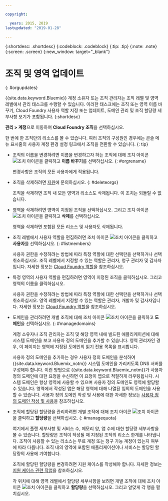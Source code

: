```yaml
---

copyright:

  years: 2015, 2019
lastupdated: "2019-01-28"

---
```


{:shortdesc: .shortdesc}
{:codeblock: .codeblock}
{:tip: .tip}
{:note: .note}
{:screen: .screen}
{:new_window: target="_blank"}


# 조직 및 영역 업데이트
{: #orgupdates}

{{site.data.keyword.Bluemix}} 계정 소유자 또는 조직 관리자는 조직 레벨 및 영역 레벨에서 관리 태스크를 수행할 수 있습니다. 이러한 태스크에는 조직 또는 영역 이름 바꾸기, Cloud Foundry 사용자 역할 지정 또는 업데이트, 도메인 관리 및 조직 할당량 세부사항 보기가 포함됩니다.
{:shortdesc}

**관리 > 계정**으로 이동하여 **Cloud Foundry 조직**을 선택하십시오.

한 번에 한 조직만의 리소스를 볼 수 있습니다. 여러 조직의 구성원인 경우에는 콘솔 메뉴 표시줄의 사용자 계정 환경 설정 링크에서 조직을 전환할 수 있습니다.
{: tip}

  * 조직의 이름을 변경하려면 이름을 변경하고자 하는 조직에 대해 조치 아이콘 ![조치 아이콘](../icons/action-menu-icon.svg)을 클릭하고 **이름 바꾸기**를 선택하십시오.
    {: #orgrename}

    변경사항은 조직의 모든 사용자에게 적용됩니다.

  * 조직을 삭제하려면 [지원](/docs/get-support?topic=get-support-getting-customer-support)에 문의하십시오.
    {: #deleteorgs}

    조직을 삭제하면 조직 내 모든 영역과 리소스도 삭제됩니다. 이 조치는 되돌릴 수 없습니다.

  * 영역을 삭제하려면 영역이 지정된 조직을 선택하십시오. 그리고 조치 아이콘 ![조치 아이콘](../icons/action-menu-icon.svg)을 클릭하고 **삭제**를 선택하십시오.

    영역을 삭제하면 포함된 모든 리소스 및 사용자도 삭제됩니다.

  * 조직 레벨에서 사용자 역할을 편집하려면 조치 아이콘 ![조치 아이콘](../icons/action-menu-icon.svg)을 클릭하고 **사용자**를 선택하십시오.
    {: #listmembers}

    사용자 권한을 수정하려는 방법에 따라 특정 역할에 대한 선택란을 선택하거나 선택 취소하십시오. 조직 레벨에서 지정할 수 있는 역할은 관리자, 청구 관리자 및 감사자입니다. 자세한 정보는 [Cloud Foundry 역할](/docs/iam?topic=iam-cfroles)을 참조하십시오.

  * 특정 영역의 사용자 역할을 편집하려면 영역이 지정된 조직을 클릭하십시오. 그리고 영역의 이름을 클릭하십시오.

    사용자 권한을 수정하려는 방법에 따라 특정 역할에 대한 선택란을 선택하거나 선택 취소하십시오. 영역 레벨에서 지정할 수 있는 역할은 관리자, 개발자 및 감사자입니다. 자세한 정보는 [Cloud Foundry 역할](/docs/iam?topic=iam-cfroles)을 참조하십시오.

  * 도메인을 관리하려면 개별 조직에 대해 조치 아이콘 ![조치 아이콘](../icons/action-menu-icon.svg)을 클릭하고 **도메인**을 선택하십시오.
    {: #managedomains}

    계정 소유자나 조직 관리자는 조직 및 해당 영역 내에 빌드된 애플리케이션에 대해 시스템 도메인을 보고 사용자 정의 도메인을 추가할 수 있습니다. 영역 관리자인 경우, 이 페이지는 영역에 지정된 도메인의 읽기 전용 목록을 표시합니다.

    사용자 정의 도메인을 추가하는 경우 사용자 정의 도메인을 분석하여 {{site.data.keyword.Bluemix_notm}} 시스템 도메인을 가리키도록 DNS 서버를 구성해야 합니다. 이런 방법으로 {{site.data.keyword.Bluemix_notm}}가 사용자 정의 도메인에 대한 요청을 수신하면 이 요청이 앱으로 적절하게 라우팅됩니다. 시스템 도메인은 항상 영역에 사용할 수 있으며 사용자 정의 도메인도 영역에 할당할 수 있습니다. 영역에서 작성된 앱은 해당 영역에 대해 나열된 임의의 도메인을 사용할 수 있습니다. 사용자 정의 도메인 작성 및 사용에 대한 자세한 정보는 [사용자 정의 도메인 작성 및 사용](/docs/apps?topic=creating-apps-updatingapps)을 참조하십시오.

  * 조직에 할당된 할당량을 관리하려면 개별 조작에 대해 조치 아이콘 ![조치 아이콘](../icons/action-menu-icon.svg)을 클릭하고 **할당량**을 선택하십시오.
    {: #managequota}

    여기에서 플랜 세부사항 및 서비스 수, 메모리 양, 앱 수에 대한 할당량 세부사항을 볼 수 있습니다. 할당량은 조직이 작성될 때 지정된 조직의 리소스 한계를 나타냅니다. 조직이 사용할 수 있는 리소스는 무료 계정 또는 청구 가능 계정이 있는지 여부에 따라 다릅니다. 조직 내의 영역에 포함된 애플리케이션이나 서비스는 할당된 할당량의 사용에 기여합니다.

    조직에 할당된 할당량을 변경하려면 지원 케이스를 작성해야 합니다. 자세한 정보는 [지원 케이스 관련 작업](/docs/get-support?topic=get-support-open-case)을 참조하십시오.

    각 위치에 대해 영역 레벨에서 할당량 세부사항을 보려면 개별 조직에 대해 조치 아이콘 ![조치 아이콘](../icons/action-menu-icon.svg)을 클릭하고 **할당량**을 선택하십시오. 그리고 알맞게 각 행을 펼치십시오.
